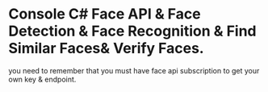 # Console C# Face API & Face Detection & Face Recognition & Find Similar Faces& Verify Faces.
you need to remember that you must have face api subscription to get your own key & endpoint.
